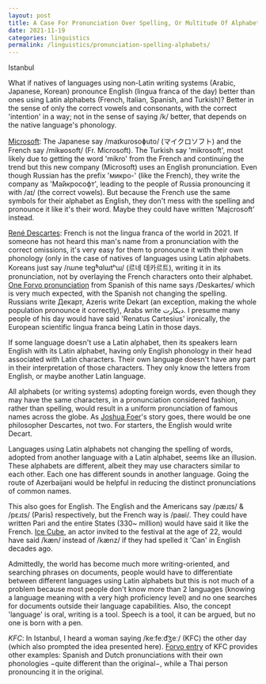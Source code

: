```yaml
---
layout: post
title: A Case For Pronunciation Over Spelling, Or Multitude Of Alphabets
date: 2021-11-19
categories: linguistics
permalink: /linguistics/pronunciation-spelling-alphabets/
---
```


Istanbul

What if natives of languages using non-Latin writing systems (Arabic, Japanese, Korean) pronounce English (lingua franca of the day) better than ones using Latin alphabets (French, Italian, Spanish, and Turkish)? Better in the sense of only the correct vowels and consonants, with the correct 'intention' in a way; not in the sense of saying /k/ better, that depends on the native language's phonology.

[Microsoft](https://en.wikipedia.org/wiki/Microsoft): The Japanese say /maɪkuɾosoɸuto/ (マイクロソフト) and the French say /mikʁosoft/ (Fr. Microsoft). The Turkish say 'mikrosoft', most likely due to getting the word 'mikro' from the French and continuing the trend but this new company (Microsoft) uses an English pronunciation. Even though Russian has the prefix 'микро-' (like the French), they write the company as 'Ма́йкрософт', leading to the people of Russia pronouncing it with /aɪ/ (the correct vowels). But because the French use the same symbols for their alphabet as English, they don't mess with the spelling and pronounce it like it's their word. Maybe they could have written 'Majcrosoft' instead.

[René Descartes](https://en.wikipedia.org/wiki/Ren%C3%A9_Descartes): French is not the lingua franca of the world in 2021. If someone has not heard this man's name from a pronunciation with the correct omissions, it's very easy for them to pronounce it with their own phonology (only in the case of natives of languages using Latin alphabets. Koreans just say /ɾɯne teɡʱɑlɯtʰɯ/ (르네 데카르트), writing it in its pronunciation, not by overlaying the French characters onto their alphabet. [One Forvo pronunciation](https://forvo.com/word/ren%C3%A9_descartes/#es) from Spanish of this name says /Deskaɾtes/ which is very much expected, with the Spanish not changing the spelling. Russians write Декарт, Azeris write Dekart (an exception, making the whole population pronounce it correctly), Arabs write ديكارت. I presume many people of his day would have said 'Renatus Cartesius' ironically, the European scientific lingua franca being Latin in those days.

If some language doesn't use a Latin alphabet, then its speakers learn English with its Latin alphabet, having only English phonology in their head associated with Latin characters. Their own language doesn't have any part in their interpretation of those characters. They only know the letters from English, or maybe another Latin language.

All alphabets (or writing systems) adopting foreign words, even though they may have the same characters, in a pronunciation considered fashion, rather than spelling, would result in a uniform pronunciation of famous names across the globe. As [Joshua Foer](https://en.wikipedia.org/wiki/Joshua_Foer)'s story goes, there would be one philosopher Descartes, not two. For starters, the English would write Decart.

Languages using Latin alphabets not changing the spelling of words, adopted from another language with a Latin alphabet, seems like an illusion. These alphabets are different, albeit they may use characters similar to each other. Each one has different sounds in another language. Going the route of Azerbaijani would be helpful in reducing the distinct pronunciations of common names.

This also goes for English. The English and the Americans say /pæɹɪs/ & /pɛɹɪs/ (Paris) respectively, but the French way is /paʁi/. They could have written Pari and the entire States (330~ million) would have said it like the French. [Ice Cube](https://en.wikipedia.org/wiki/Ice_Cube), an actor invited to the festival at the age of 22, would have said /kæn/ instead of /kænz/ if they had spelled it 'Can' in English decades ago.

Admittedly, the world has become much more writing-oriented, and searching phrases on documents, people would have to differentiate between different languages using Latin alphabets but this is not much of a problem because most people don't know more than 2 languages (knowing a language meaning with a very high proficiency level) and no one searches for documents outside their language capabilities. Also, the concept 'language' is oral, writing is a tool. Speech is a tool, it can be argued, but no one is born with a pen.

*KFC*: In Istanbul, I heard a woman saying /keːfeːd͡ʒeː/ (KFC) the other day (which also prompted the idea presented here). [Forvo entry](https://forvo.com/word/kfc/) of KFC provides other examples: Spanish and Dutch pronunciations with their own phonologies −quite different than the original−, while a Thai person pronouncing it in the original.
